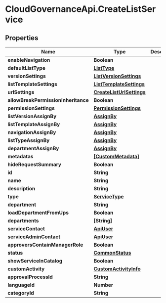 # CloudGovernanceApi.CreateListService

## Properties

Name | Type | Description | Notes
------------ | ------------- | ------------- | -------------
**enableNavigation** | **Boolean** |  | [optional] 
**defaultListType** | [**ListType**](ListType.md) |  | [optional] 
**versionSettings** | [**ListVersionSettings**](ListVersionSettings.md) |  | [optional] 
**listTemplateSettings** | [**ListTemplateSettings**](ListTemplateSettings.md) |  | [optional] 
**urlSettings** | [**CreateListUrlSettings**](CreateListUrlSettings.md) |  | [optional] 
**allowBreakPermissionInheritance** | **Boolean** |  | [optional] 
**permissionSettings** | [**PermissionSettings**](PermissionSettings.md) |  | [optional] 
**listVersionAssignBy** | [**AssignBy**](AssignBy.md) |  | [optional] 
**listTemplateAssignBy** | [**AssignBy**](AssignBy.md) |  | [optional] 
**navigationAssignBy** | [**AssignBy**](AssignBy.md) |  | [optional] 
**listTypeAssignBy** | [**AssignBy**](AssignBy.md) |  | [optional] 
**departmentAssignBy** | [**AssignBy**](AssignBy.md) |  | [optional] 
**metadatas** | [**[CustomMetadata]**](CustomMetadata.md) |  | [optional] 
**hideRequestSummary** | **Boolean** |  | [optional] 
**id** | **String** |  | [optional] 
**name** | **String** |  | [optional] 
**description** | **String** |  | [optional] 
**type** | [**ServiceType**](ServiceType.md) |  | [optional] 
**department** | **String** |  | [optional] 
**loadDepartmentFromUps** | **Boolean** |  | [optional] 
**departments** | **[String]** |  | [optional] 
**serviceContact** | [**ApiUser**](ApiUser.md) |  | [optional] 
**serviceAdminContact** | [**ApiUser**](ApiUser.md) |  | [optional] 
**approversContainManagerRole** | **Boolean** |  | [optional] 
**status** | [**CommonStatus**](CommonStatus.md) |  | [optional] 
**showServiceInCatalog** | **Boolean** |  | [optional] 
**customActivity** | [**CustomActivityInfo**](CustomActivityInfo.md) |  | [optional] 
**approvalProcessId** | **String** |  | [optional] 
**languageId** | **Number** |  | [optional] 
**categoryId** | **String** |  | [optional] 


